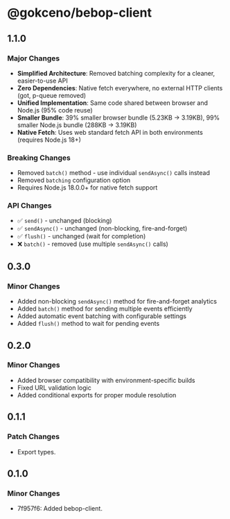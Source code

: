 # @gokceno/bebop-client

## 1.1.0

### Major Changes

- **Simplified Architecture**: Removed batching complexity for a cleaner, easier-to-use API
- **Zero Dependencies**: Native fetch everywhere, no external HTTP clients (got, p-queue removed)
- **Unified Implementation**: Same code shared between browser and Node.js (95% code reuse)
- **Smaller Bundle**: 39% smaller browser bundle (5.23KB → 3.19KB), 99% smaller Node.js bundle (288KB → 3.19KB)
- **Native Fetch**: Uses web standard fetch API in both environments (requires Node.js 18+)

### Breaking Changes

- Removed `batch()` method - use individual `sendAsync()` calls instead
- Removed `batching` configuration option
- Requires Node.js 18.0.0+ for native fetch support

### API Changes

- ✅ `send()` - unchanged (blocking)
- ✅ `sendAsync()` - unchanged (non-blocking, fire-and-forget)
- ✅ `flush()` - unchanged (wait for completion)
- ❌ `batch()` - removed (use multiple `sendAsync()` calls)

## 0.3.0

### Minor Changes

- Added non-blocking `sendAsync()` method for fire-and-forget analytics
- Added `batch()` method for sending multiple events efficiently
- Added automatic event batching with configurable settings
- Added `flush()` method to wait for pending events

## 0.2.0

### Minor Changes

- Added browser compatibility with environment-specific builds
- Fixed URL validation logic
- Added conditional exports for proper module resolution

## 0.1.1

### Patch Changes

- Export types.

## 0.1.0

### Minor Changes

- 7f957f6: Added bebop-client.
